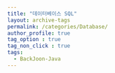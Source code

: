 ```yaml
---
title: "데이터베이스 SQL"
layout: archive-tags
permalink: /categories/Database/
author_profile: true
tag_option : true
tag_non_click : true
tags: 
  - BackJoon-Java
---
```



